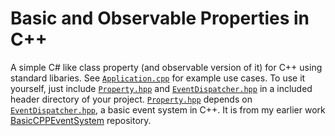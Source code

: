 # Basic and Observable Properties in C++

A simple C# like class property (and observable version of it) for C++ using standard libaries. See [`Application.cpp`](./Application.cpp) for example use cases. To use it yourself, just include [`Property.hpp`](./Property.hpp) and [`EventDispatcher.hpp`](EventDispatcher.hpp) in a included header directory of your project. [`Property.hpp`](./Property.hpp) depends on [`EventDispatcher.hpp`](EventDispatcher.hpp), a basic event system in C++. It is from my earlier work [BasicCPPEventSystem](https://github.com/IshrakAbedin/BasicCPPEventSystem) repository.